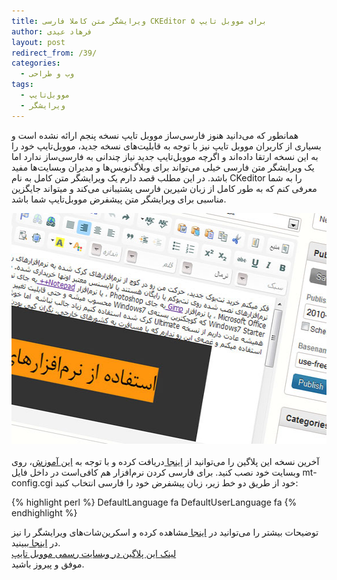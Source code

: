 ```yaml
---
title: ویرایشگر متن کاملا فارسی CKEditor برای مووبل تایپ ۵
author: فرهاد عیدی
layout: post
redirect_from: /39/
categories:
  - وب و طراحی
tags:
  - مووبل‌تایپ
  - ویرایشگر
---
```

همانطور که می‌دانید هنوز فارسی‌ساز مووبل تایپ نسخه پنجم ارائه نشده است و بسیاری از کاربران مووبل تایپ نیز با توجه به قابلیت‌های نسخه جدید، مووبل‌تایپ خود را به این نسخه ارتقا داده‌اند و اگرچه مووبل‌تایپ جدید نیاز چندانی به فارسی‌ساز ندارد اما یک ویرایشگر متن فارسی خیلی می‌تواند برای وبلاگ‌نویس‌ها و مدیران وبسایت‌ها مفید باشد. در این مطلب قصد دارم یک ویرایشگر متن کامل به نام CKeditor را به شما معرفی کنم که به طور کامل از زبان شیرین فارسی پشتیبانی می‌کند و میتواند جایگزین مناسبی برای ویرایشگر متن پیشفرض مووبل‌تایپ شما باشد.

<img alt="CKEditor Screenshot" src="/asset/legacy/CKEditor-screenshot.jpg" class="mt-image-center" style="text-align: center; display: block; margin: 0pt auto 20px;" height="369" width="550" />

<!-- more -->

  
آخرین نسخه این پلاگین را می‌توانید از [اینجا ][1]دریافت کرده و با توجه به [این آموزش][2]، روی وبسایت خود نصب کنید. برای فارسی کردن نرم‌افزار هم کافی‌است در داخل فایل mt-config.cgi خود از طریق دو خط زیر، زبان پیشفرض خود را فارسی انتخاب کنید:

{% highlight perl %}
DefaultLanguage fa
DefaultUserLanguage fa 
{% endhighlight %}


توضیحات بیشتر را می‌توانید در [اینجا ][3]مشاهده کرده و اسکرین‌شات‌های ویرایشگر را نیز در [اینجا ][4]ببینید.  
[لینک این پلاگین در وبسایت رسمی مووبل تایپ][5]  
موفق و پیروز باشید.

 [1]: https://github.com/usualoma/ckeditor-for-mt/downloads
 [2]: http://faroxa.com/post/the-ultimate-guide-to-installing-movable-type-plugins/
 [3]: http://tec.toi-planning.net/en/mt/ckeditor
 [4]: http://tec.toi-planning.net/en/mt/ckeditor/screenshot
 [5]: http://plugins.movabletype.org/ckeditor-for-movable-type/